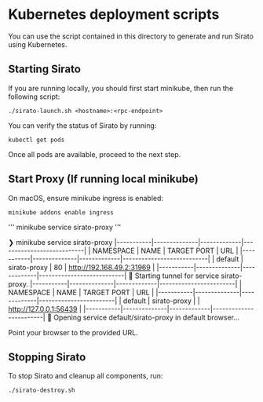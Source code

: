 # Kubernetes deployment scripts

You can use the script contained in this directory to generate and run Sirato using Kubernetes.

## Starting Sirato

If you are running locally, you should first start minikube, then run the following script:

```
./sirato-launch.sh <hostname>:<rpc-endpoint>
```

You can verify the status of Sirato by running:

```
kubectl get pods
```

Once all pods are available, proceed to the next step.

## Start Proxy (If running local minikube)

On macOS, ensure minikube ingress is enabled:

```
minikube addons enable ingress
```

'''
minikube service sirato-proxy
'''

❯ minikube service sirato-proxy
|-----------|--------------|-------------|---------------------------|
| NAMESPACE |     NAME     | TARGET PORT |            URL            |
|-----------|--------------|-------------|---------------------------|
| default   | sirato-proxy |          80 | http://192.168.49.2:31969 |
|-----------|--------------|-------------|---------------------------|
🏃  Starting tunnel for service sirato-proxy.
|-----------|--------------|-------------|------------------------|
| NAMESPACE |     NAME     | TARGET PORT |          URL           |
|-----------|--------------|-------------|------------------------|
| default   | sirato-proxy |             | http://127.0.0.1:56439 |
|-----------|--------------|-------------|------------------------|
🎉  Opening service default/sirato-proxy in default browser...

Point your browser to the provided URL.

## Stopping Sirato

To stop Sirato and cleanup all components, run:

```
./sirato-destroy.sh
```
